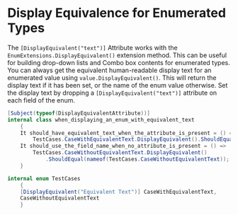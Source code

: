 # Display Equivalence for Enumerated Types

The `[DisplayEquivalent("text")]` Attribute works with the `EnumExtensions.DisplayEquivalent()` extension method.
This can be useful for building drop-down lists and Combo box contents for enumerated types.
You can always get the equivalent human-readable display text for an enumerated value using `value.DisplayEquivalent()`.
This will return the display text if it has been set, or the name of the enum value otherwise.
Set the display text by dropping a `[DisplayEquivalent("text")]` attribute on each field of the enum.

```csharp
[Subject(typeof(DisplayEquivalentAttribute))]
internal class when_displaying_an_enum_with_equivalent_text
    {
    It should_have_equivalent_text_when_the_attribute_is_present = () =>
        TestCases.CaseWithEquivalentText.DisplayEquivalent().ShouldEqual("Equivalent Text");
    It should_use_the_field_name_when_no_attribute_is_present = () =>
        TestCases.CaseWithoutEquivalentText.DisplayEquivalent()
            .ShouldEqual(nameof(TestCases.CaseWithoutEquivalentText));
    }

internal enum TestCases
    {
    [DisplayEquivalent("Equivalent Text")] CaseWithEquivalentText,
    CaseWithoutEquivalentText
    }
```
